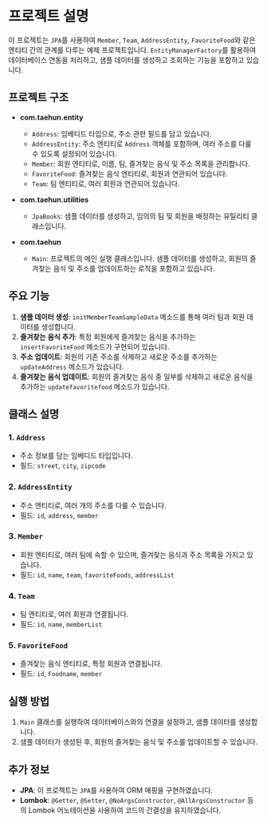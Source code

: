 # 프로젝트 설명

이 프로젝트는 `JPA`를 사용하여 `Member`, `Team`, `AddressEntity`, `FavoriteFood`와 같은 엔티티 간의 관계를 다루는 예제 프로젝트입니다. `EntityManagerFactory`를 활용하여 데이터베이스 연동을 처리하고, 샘플 데이터를 생성하고 조회하는 기능을 포함하고 있습니다.

## 프로젝트 구조

- **com.taehun.entity**
  - `Address`: 임베디드 타입으로, 주소 관련 필드를 담고 있습니다.
  - `AddressEntity`: 주소 엔티티로 `Address` 객체를 포함하며, 여러 주소를 다룰 수 있도록 설정되어 있습니다.
  - `Member`: 회원 엔티티로, 이름, 팀, 즐겨찾는 음식 및 주소 목록을 관리합니다.
  - `FavoriteFood`: 즐겨찾는 음식 엔티티로, 회원과 연관되어 있습니다.
  - `Team`: 팀 엔티티로, 여러 회원과 연관되어 있습니다.

- **com.taehun.utilities**
  - `JpaBooks`: 샘플 데이터를 생성하고, 임의의 팀 및 회원을 배정하는 유틸리티 클래스입니다.

- **com.taehun**
  - `Main`: 프로젝트의 메인 실행 클래스입니다. 샘플 데이터를 생성하고, 회원의 즐겨찾는 음식 및 주소를 업데이트하는 로직을 포함하고 있습니다.

## 주요 기능

1. **샘플 데이터 생성**: `initMemberTeamSampleData` 메소드를 통해 여러 팀과 회원 데이터를 생성합니다.
2. **즐겨찾는 음식 추가**: 특정 회원에게 즐겨찾는 음식을 추가하는 `insertFavoriteFood` 메소드가 구현되어 있습니다.
3. **주소 업데이트**: 회원의 기존 주소를 삭제하고 새로운 주소를 추가하는 `updateAddress` 메소드가 있습니다.
4. **즐겨찾는 음식 업데이트**: 회원의 즐겨찾는 음식 중 일부를 삭제하고 새로운 음식을 추가하는 `updatefavoritefood` 메소드가 있습니다.

## 클래스 설명

### 1. `Address`

- 주소 정보를 담는 임베디드 타입입니다.
- 필드: `street`, `city`, `zipcode`

### 2. `AddressEntity`

- 주소 엔티티로, 여러 개의 주소를 다룰 수 있습니다.
- 필드: `id`, `address`, `member`

### 3. `Member`

- 회원 엔티티로, 여러 팀에 속할 수 있으며, 즐겨찾는 음식과 주소 목록을 가지고 있습니다.
- 필드: `id`, `name`, `team`, `favoriteFoods`, `addressList`

### 4. `Team`

- 팀 엔티티로, 여러 회원과 연결됩니다.
- 필드: `id`, `name`, `memberList`

### 5. `FavoriteFood`

- 즐겨찾는 음식 엔티티로, 특정 회원과 연결됩니다.
- 필드: `id`, `Foodname`, `member`

## 실행 방법

1. `Main` 클래스를 실행하여 데이터베이스와의 연결을 설정하고, 샘플 데이터를 생성합니다.
2. 샘플 데이터가 생성된 후, 회원의 즐겨찾는 음식 및 주소를 업데이트할 수 있습니다.

## 추가 정보

- **JPA**: 이 프로젝트는 `JPA`를 사용하여 ORM 매핑을 구현하였습니다.
- **Lombok**: `@Getter`, `@Setter`, `@NoArgsConstructor`, `@AllArgsConstructor` 등의 Lombok 어노테이션을 사용하여 코드의 간결성을 유지하였습니다.
